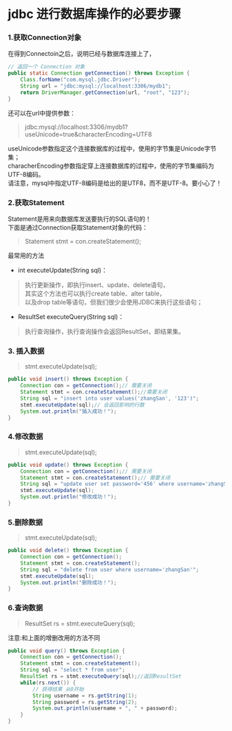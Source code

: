 # jdbc 进行数据库操作的必要步骤
### 1.获取Connection对象
在得到Connectoin之后，说明已经与数据库连接上了，
```java
// 返回一个 Connection 对象
public static Connection getConnection() throws Exception {
	Class.forName("com.mysql.jdbc.Driver");
	String url = "jdbc:mysql://localhost:3306/mydb1";
	return DriverManager.getConnection(url, "root", "123");
}
```
还可以在url中提供参数：
> jdbc:mysql://localhost:3306/mydb1?useUnicode=true&characterEncoding=UTF8  

useUnicode参数指定这个连接数据库的过程中，使用的字节集是Unicode字节集；  
characherEncoding参数指定穿上连接数据库的过程中，使用的字节集编码为UTF-8编码。   
请注意，mysql中指定UTF-8编码是给出的是UTF8，而不是UTF-8。要小心了！

### 2.获取Statement
Statement是用来向数据库发送要执行的SQL语句的！  
下面是通过Connection获取Statement对象的代码：  
> Statement stmt = con.createStatement();  


最常用的方法  
*  int executeUpdate(String sql)：  
> 执行更新操作，即执行insert、update、delete语句，  
其实这个方法也可以执行create table、alter table，  
以及drop table等语句，但我们很少会使用JDBC来执行这些语句；  

* ResultSet executeQuery(String sql)：

> 执行查询操作，执行查询操作会返回ResultSet，即结果集。





### 3. 插入数据
> stmt.executeUpdate(sql);
```java
public void insert() throws Exception {
	Connection con = getConnection();// 需要关闭
	Statement stmt = con.createStatement();//需要关闭
	String sql = "insert into user values('zhangSan', '123')";
	stmt.executeUpdate(sql);// 会返回影响的行数
	System.out.println("插入成功！");
}
```

### 4.修改数据
> stmt.executeUpdate(sql);
```java
public void update() throws Exception {
	Connection con = getConnection();// 需要关闭
	Statement stmt = con.createStatement();// 需要关闭
	String sql = "update user set password='456' where username='zhangSan'";
	stmt.executeUpdate(sql);
	System.out.println("修改成功！");
}
```

### 5.删除数据
> stmt.executeUpdate(sql);

```java
public void delete() throws Exception {
	Connection con = getConnection();
	Statement stmt = con.createStatement();
	String sql = "delete from user where username='zhangSan'";
	stmt.executeUpdate(sql);
	System.out.println("删除成功！");
}

```

### 6.查询数据

> ResultSet rs = stmt.executeQuery(sql);  

注意:和上面的增删改用的方法不同

```java
public void query() throws Exception {
	Connection con = getConnection();
	Statement stmt = con.createStatement();
	String sql = "select * from user";
	ResultSet rs = stmt.executeQuery(sql);//返回ResultSet
	while(rs.next()) {
	    // 获得结果 从0开始
		String username = rs.getString(1);
		String password = rs.getString(2);
		System.out.println(username + ", " + password);
	}
}
```

